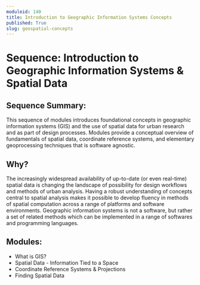 ```yaml
---
moduleid: 140
title: Introduction to Geographic Information Systems Concepts
published: True
slug: geospatial-concepts
---
```


# Sequence: Introduction to Geographic Information Systems & Spatial Data

## Sequence Summary:

This sequence of modules introduces foundational concepts in geographic information systems (GIS) and the use of spatial data for urban research and as part of design processes. Modules provide a conceptual overview of fundamentals of spatial data, coordinate reference systems, and elementary geoprocessing techniques that is software agnostic.  

## Why?

The increasingly widespread availability of up-to-date (or even real-time) spatial data is changing the landscape of possibility for design workflows and methods of urban analysis. Having a robust understanding of concepts central to spatial analysis makes it possible to develop fluency in methods of spatial computation across a range of platforms and software environments. Geographic information systems is not a software, but rather a set of related methods which can be implemented in a range of softwares and programming languages. 

## Modules:

- What is GIS?
- Spatial Data - Information Tied to a Space
- Coordinate Reference Systems & Projections
- Finding Spatial Data